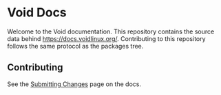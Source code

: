 # Void Docs

Welcome to the Void documentation. This repository contains the source data
behind <https://docs.voidlinux.org/>. Contributing to this repository follows
the same protocol as the packages tree.

## Contributing

See the [Submitting
Changes](https://docs.voidlinux.org/contributing/void-docs/submitting.html) page
on the docs.
